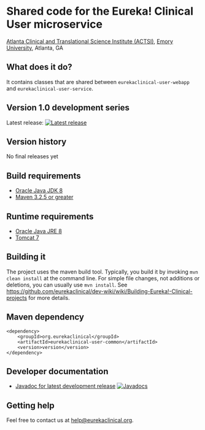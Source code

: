 # Shared code for the Eureka! Clinical User microservice
[Atlanta Clinical and Translational Science Institute (ACTSI)](http://www.actsi.org), [Emory University](http://www.emory.edu), Atlanta, GA

## What does it do?
It contains classes that are shared between `eurekaclinical-user-webapp` and `eurekaclinical-user-service`.

## Version 1.0 development series
Latest release: [![Latest release](https://maven-badges.herokuapp.com/maven-central/org.eurekaclinical/eurekaclinical-user-common/badge.svg)](https://maven-badges.herokuapp.com/maven-central/org.eurekaclinical/eurekaclinical-user-common)

## Version history
No final releases yet

## Build requirements
* [Oracle Java JDK 8](http://www.oracle.com/technetwork/java/javase/overview/index.html)
* [Maven 3.2.5 or greater](https://maven.apache.org)

## Runtime requirements
* [Oracle Java JRE 8](http://www.oracle.com/technetwork/java/javase/overview/index.html)
* [Tomcat 7](https://tomcat.apache.org)

## Building it
The project uses the maven build tool. Typically, you build it by invoking `mvn clean install` at the command line. For simple file changes, not additions or deletions, you can usually use `mvn install`. See https://github.com/eurekaclinical/dev-wiki/wiki/Building-Eureka!-Clinical-projects for more details.

## Maven dependency
```
<dependency>
    <groupId>org.eurekaclinical</groupId>
    <artifactId>eurekaclinical-user-common</artifactId>
    <version>version</version>
</dependency>
```

## Developer documentation
* [Javadoc for latest development release](http://javadoc.io/doc/org.eurekaclinical/eurekaclinical-user-common) [![Javadocs](http://javadoc.io/badge/org.eurekaclinical/eurekaclinical-user-common.svg)](http://javadoc.io/doc/org.eurekaclinical/eurekaclinical-user-common)

## Getting help
Feel free to contact us at help@eurekaclinical.org.

